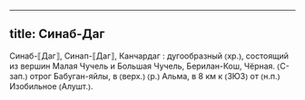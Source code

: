 
---
title: Синаб-Даг
---
Синаб-⟦Даг⟧, Синап-⟦Даг⟧, Канчардаг
: дугообразный ⦅хр.⦆, состоящий из вершин Малая Чучель и Большая Чучель, Берилан-Кош, Чёрная. ⦅С-зап.⦆ отрог Бабуган-яйлы, в ⦅верх.⦆ ⦅р.⦆ Альма, в 8 км к ⦅ЗЮЗ⦆ от ⦅н.п.⦆ Изобильное ⦅Алушт.⦆.
